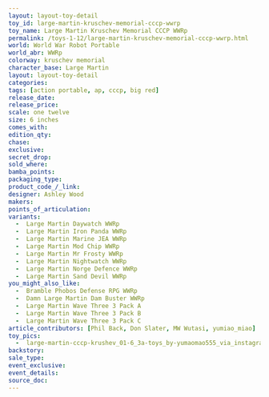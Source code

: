 ```yaml
---
layout: layout-toy-detail 
toy_id: large-martin-kruschev-memorial-cccp-wwrp
toy_name: Large Martin Kruschev Memorial CCCP WWRp
permalink: /toys-1-12/large-martin-kruschev-memorial-cccp-wwrp.html
world: World War Robot Portable
world_abr: WWRp
colorway: kruschev memorial
character_base: Large Martin
layout: layout-toy-detail
categories: 
tags: [action portable, ap, cccp, big red] 
release_date: 
release_price:  
scale: one twelve
size: 6 inches
comes_with: 
edition_qty: 
chase: 
exclusive: 
secret_drop: 
sold_where: 
bamba_points: 
packaging_type: 
product_code_/_link:
designer: Ashley Wood
makers: 
points_of_articulation: 
variants: 
  -  Large Martin Daywatch WWRp
  -  Large Martin Iron Panda WWRp
  -  Large Martin Marine JEA WWRp
  -  Large Martin Mod Chip WWRp
  -  Large Martin Mr Frosty WWRp
  -  Large Martin Nightwatch WWRp
  -  Large Martin Norge Defence WWRp
  -  Large Martin Sand Devil WWRp
you_might_also_like: 
  -  Bramble Phobos Defense RPG WWRp
  -  Damn Large Martin Dam Buster WWRp
  -  Large Martin Wave Three 3 Pack A
  -  Large Martin Wave Three 3 Pack B
  -  Large Martin Wave Three 3 Pack C
article_contributors: [Phil Back, Don Slater, MW Wutasi, yumiao_miao]
toy_pics: 
  -  large-martin-cccp-krushev_01-6_3a-toys_by-yumaomao555_via_instagram.jpg
backstory: 
sale_type: 
event_exclusive: 
event_details: 
source_doc: 
---
```

 